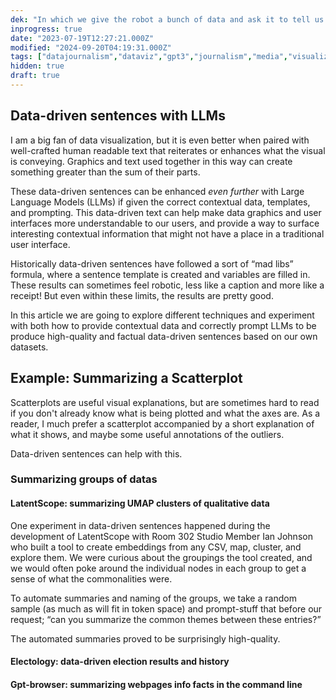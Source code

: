 ```yaml
---
dek: "In which we give the robot a bunch of data and ask it to tell us what it means"
inprogress: true
date: "2023-07-19T12:27:21.000Z"
modified: "2024-09-20T04:19:31.000Z"
tags: ["datajournalism","dataviz","gpt3","journalism","media","visualization"]
hidden: true
draft: true
---
```

## Data-driven sentences with LLMs

I am a big fan of data visualization, but it is even better when paired with well-crafted human readable text that reiterates or enhances what the visual is conveying. Graphics and text used together in this way can create something greater than the sum of their parts.

These data-driven sentences can be enhanced *even further* with Large Language Models (LLMs) if given the correct contextual data, templates, and prompting. This data-driven text can help make data graphics and user interfaces more understandable to our users, and provide a way to surface interesting contextual information that might not have a place in a traditional user interface.

Historically data-driven sentences have followed a sort of “mad libs” formula, where a sentence template is created and variables are filled in. These results can sometimes feel robotic, less like a caption and more like a receipt! But even within these limits, the results are pretty good.

In this article we are going to explore different techniques and experiment with both how to provide contextual data and correctly prompt LLMs to be produce high-quality and factual data-driven sentences based on our own datasets.

## Example: Summarizing a Scatterplot

Scatterplots are useful visual explanations, but are sometimes hard to read if you don't already know what is being plotted and what the axes are. As a reader, I much prefer a scatterplot accompanied by a short explanation of what it shows, and maybe some useful annotations of the outliers.

Data-driven sentences can help with this.

### Summarizing groups of datas
#### LatentScope: summarizing UMAP clusters of qualitative data

One experiment in data-driven sentences happened during the development of LatentScope with Room 302 Studio Member Ian Johnson who built a tool to create embeddings from any CSV, map, cluster, and explore them. We were curious about the groupings the tool created, and we would often poke around the individual nodes in each group to get a sense of what the commonalities were.

To automate summaries and naming of the groups, we take a random sample (as much as will fit in token space) and prompt-stuff that before our request; “can you summarize the common themes between these entries?”

The automated summaries proved to be surprisingly high-quality.

#### Electology: data-driven election results and history
#### Gpt-browser: summarizing webpages info facts in the command line
